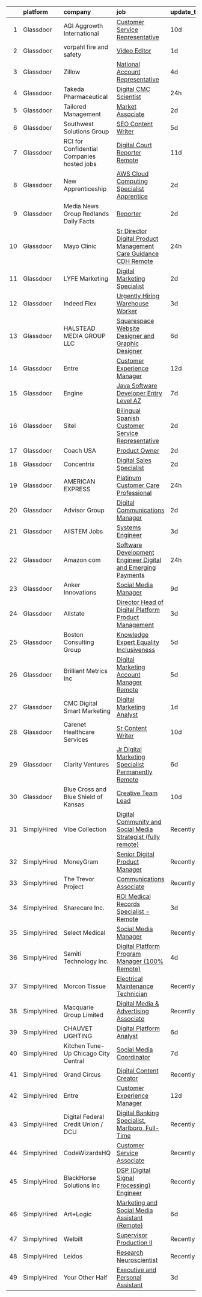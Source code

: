 

|    | platform    | company                                     | job                                                                                                                                                                                                                                                                                                                                                                                                                                                                                                                                                                                                                                                                                                                                                                                                                                                                                                                                                                                                                                                                                                                                                                                                                                                                                                                                                                                                                                                                                                                                                                                                                                         | update_time   | location                    |
|---:|:------------|:--------------------------------------------|:--------------------------------------------------------------------------------------------------------------------------------------------------------------------------------------------------------------------------------------------------------------------------------------------------------------------------------------------------------------------------------------------------------------------------------------------------------------------------------------------------------------------------------------------------------------------------------------------------------------------------------------------------------------------------------------------------------------------------------------------------------------------------------------------------------------------------------------------------------------------------------------------------------------------------------------------------------------------------------------------------------------------------------------------------------------------------------------------------------------------------------------------------------------------------------------------------------------------------------------------------------------------------------------------------------------------------------------------------------------------------------------------------------------------------------------------------------------------------------------------------------------------------------------------------------------------------------------------------------------------------------------------|:--------------|:----------------------------|
|  1 | Glassdoor   | AGI   Aggrowth International                | [Customer Service Representative](https://www.glassdoor.com/partner/jobListing.htm?pos=119&ao=1110586&s=58&guid=00000181c8011c848c701164330d3443&src=GD_JOB_AD&t=SR&vt=w&cs=1_362c09e9&cb=1656917925649&jobListingId=1007959098827&cpc=45DC3EB807283E85&jrtk=3-0-1g740277fjfm1801-1g740277ria1o800-efb9c4f2914d0daf--6NYlbfkN0Djn2IX06ySSIMu1gfEBEDPYQmbvGwUh4vHPX3-iaCFfQnsfj8FxF0YxhOo-2lW_WpwFCf_rpYGO4ZFR60WadHx6pfS2mLeB6PdUWvUk08HzeaHA0dkqqoJrT2HYnWiWcoxEiTHuus1T2HH6r0lyiFtvHIjGujceQ7IoIG3LbEwRWSM3BKv9YrmskW2pt-n3i-rRUHCVNV0jpH-jDP-FgBpsegmGyZFUhAUThO1Kh9nu5c8PRcYxKOMSPhSOLU47g3eNB4zPUXGsVUUX2wxqJoSUVyqU3O2GCMs0dL7WSEgspNk9adkHB6pT_cYqnlD23v80iATfDokCxypl54gj3NLPmzyPHw2vRXf4lfvn4sExolWt8RqkLB8zJcEpNZZqrxMPLLOaJqtfxlsGh3UdbsdNovERukJZVFt-D6JAGr5cdjvTHccp_Z3ZkF_5sluPfasRK24QiruUCBxIIWoNCOymgiqFklnyog3Uo0-h4QkUxrTVmgYkWkxIi9bpeZT_6DNE_CCwhoFXjDNM1g4K1Ho5RfvlGTSZdv1_gEd6YUba8tgsrgeMPWjlMbxjiXN5CWzO8eUq4CDaTItHQH4tuS8)                                                                                                                                                                                                                                                                                                                                                                                                                                                                                                                                                                                                                                                                                       | 10d           | Leawood, KS                 |
|  2 | Glassdoor   | vorpahl fire and safety                     | [Video Editor](https://www.glassdoor.com/partner/jobListing.htm?pos=116&ao=1110586&s=58&guid=00000181c8011c848c701164330d3443&src=GD_JOB_AD&t=SR&vt=w&ea=1&cs=1_98a11cbb&cb=1656917925649&jobListingId=1007979048734&cpc=26740BCDE5E48596&jrtk=3-0-1g740277fjfm1801-1g740277ria1o800-3e4898d827556b1f--6NYlbfkN0D4nuovUOU2dPryPr7-xanE7ZFWASvaSyNm3BqXIbrO0qkmT-zCxvI2C2ugo7yCEShKPJrS2vRya8ksvBt0NAz4TZZeA4kWd_AkIsEQ8WIJGiAG4WQlOd2HH3hDeejaZqFlfQ9hJCtxHa9jL7iUUrNP-MuRHVR3oUbTmBwGqZr8LThto0pg5CH684ML43fkJFOZkMy6cs0Fe4LXOEUxrMGQAkhuFASx9_FJ8d_IA7SzsrsnPFcUncKP8syvdnv7zXcnTZxOATcevbAgK37iztg3rsqTwPWXS-e7JJJ4-f8MafwP0jKSvVK2BCGvwbVm3LuPqvPyJo0KR92mSK3UTWfPoHxXNPTng0I6YBQ1F8zZJ2kXp5r_eG_fbnlslDamHivTaxFy6EsVmuD66KzJRY8T7JlW-qUG-S85L0p4td7_I5jVBxwuJwr5kpraCD7DgZAp6Rvtp4Mn4g9AfHW-i0gQ9kYzwjPNiqGGV7hX7oKCRL-_J8u1p5HO)                                                                                                                                                                                                                                                                                                                                                                                                                                                                                                                                                                                                                                                                                                                                                                                                     | 1d            | Remote                      |
|  3 | Glassdoor   | Zillow                                      | [National Account Representative](https://www.glassdoor.com/partner/jobListing.htm?pos=128&ao=1110586&s=58&guid=00000181c8011c848c701164330d3443&src=GD_JOB_AD&t=SR&vt=w&cs=1_341df156&cb=1656917925650&jobListingId=1007971625271&cpc=8795CF9063CD573D&jrtk=3-0-1g740277fjfm1801-1g740277ria1o800-c42f5ad78ea5fae3--6NYlbfkN0ANMurRYyPEXg08u6OamUd1Mvhk-zhFSGYIZgoJR86UvYL2v6MoUqae-sD5DnU21vpbsdu4LZzmiRny1sLKQ2PxbdexjALRzIgYT8sfNLt4pJNxNilygBl6iAzUuML4JyZvoTF2CtD2jTB9jMnBN2ohC5N9nHMxgGhvWaIF77Ir6iooyQqf-6K_1UFbowE693tmCnNG0elIsdbowskCQTzsyPXsCO6BN7epxFLmoVld7l7K67fLL9SPsrKR3SD2SimPx1U8YznSkC7GgxyrCk9ov4PjGW50Q5mooPKe2ooRtHvpdNGkdpYhM_qJbgNQFrBIhuNVlNKGlPuk-n3FVXcob2dMkPL-b-APm-Vvmq5gl8Pt8taiKsK9zOAqix_mn7wSFCcg2vKmxD_a_Xw6gAgFJKPHDHdRY5F9j4C8f6sx8d1-FClOrT28GbdA7ohDYBWiojDE-222buF7_s5t4kRvesFDpE8Hx-fjKKvmXO3GCAUj57SWv5sVyQ3AYutKkqfVc5Y-Jf3rj8O8dBo8uGMnsaIr9L-GsyW9YjYGxz6wsBs9zkXUBMA5Y9U7D_2X8JzHT4EklVS74EcTv8yTbEZ-YFsB6a7CIZGPupe1ywDEagE_igbJd51h5mDx_aCDmgZuJEGxPeGJGoI2qqQyGRGmqplCy5jF_nWylkPwsW3LQjEJU14362jKTEHnY-_OYfPOuH1UYasjiV9rLjnU8CzIub8jomRUdFJPtlxAViSHmlqRdm4oyrLieQnV1lRGiqaAcOX6tHzmLLYVd-OhMOUDmARwKp81spObNASWRkK3UXW_9BKH12VeCzEyQ5YgXFbx52JddoqIqvgSKkZy8FbCzV2NR9D0ucayYfAZotsHrKRPIKm6SRIwo0q3_XvpJrQ%3D)                                                                                                                                                                                                                                                                                                                                                                         | 4d            | Remote                      |
|  4 | Glassdoor   | Takeda Pharmaceutical                       | [Digital CMC Scientist](https://www.glassdoor.com/partner/jobListing.htm?pos=129&ao=1110586&s=58&guid=00000181c8011c848c701164330d3443&src=GD_JOB_AD&t=SR&vt=w&cs=1_52e02b44&cb=1656917925650&jobListingId=1007980820353&cpc=56C4EA4A1A191A49&jrtk=3-0-1g740277fjfm1801-1g740277ria1o800-1d433cdddf642440--6NYlbfkN0Dpk2nRRB2qCzcWtelMs6RnOpE2QQykp_Gr47Tac0r5hCH0J3UzLxpgpuhWWRPjzv-ciZP7dCfEcmrUynolWNW3W0exOI8VnKQlnPz89gtTcYKyzdD0X7-XBsY09Ot-28miECFt6WcL6sSbuka4iqRGj0N_1KzBZGwqZYg4ftgtyl1kkcVYhgTPFQJraXL8Mh_RygefQKEkvJsBXrPOtOXuLBcEJiiaMADGgD138yHeL9sVvWWoGjy8XAs2XEknZjEEsc_bQ3zIc6PFPt_9SILzH4JARX2lkEYzxd3QgYNuY3UlrtJbBaA5GsnTz0W96o7zulR8IXxtYcxymv8sv57_IW_lMu27b1nUB6czeZYzkmLh82rbZlTdI6ZW4agFVGQL3PLDxPFOw_LQGW4Z5DejWgCMFXBzWoMeo9UsyQtGcCRhYqsQgST3)                                                                                                                                                                                                                                                                                                                                                                                                                                                                                                                                                                                                                                                                                                                                                                                                                                                                 | 24h           | New York, NY                |
|  5 | Glassdoor   | Tailored Management                         | [Market Associate](https://www.glassdoor.com/partner/jobListing.htm?pos=105&ao=1110586&s=58&guid=00000181c8011c848c701164330d3443&src=GD_JOB_AD&t=SR&vt=w&ea=1&cs=1_0ecbde05&cb=1656917925647&jobListingId=1007977629646&cpc=B6E9EE473EF69035&jrtk=3-0-1g740277fjfm1801-1g740277ria1o800-384bc496ee0c5ee0--6NYlbfkN0DI_pqscLjs9LkB0jlO39g2s8RE9SCHTdataN4HV1TulOhZ0z329_ogG-6clXQP_C3I9F4nfsA9s9oUYmiI0V_HKibuSGbC5npkWpHYh_NyrYZ0KGXECXmEml2ERDbxVdT5I0A-Lnwnl81G4g2KJpcmkgUg76rHrO-01TBZVUtmoU-xW0CeULRFx_eAJKRFdZbHObXRoxNg3OwxbNAcT6fl3bjH8IXVryMVOCu3I_JrPSANIbxp9jk4F4OmQ8W6HQxi41Gv1vwZznHkRkIvls1vzb39ZUJx-n2kZBVyAlGVmp3VoslxX--oIiFQfuLFIRGyzemFMVkTRdp-i5WO_croRX-q_fa9BCCsKQnbnB9pAHMR4YJnsfa2aIYkcZTvF1CdIcEiY1B9mehN4zoTcDrIBoCE_o7oSb3PzzHwumoSYvR30--pX9EZ9z47AjgFgylfFKg1XEmDWfbi2E9VezKP0Q7wIn88hJf3xKoJqnZxgQcavDay5Sh9ZLHlMJ3oGPqcBzFTEuNDy1aOcUUj9Cq5x4w8sugmA6gpDd1pvNrXpQ%3D%3D)                                                                                                                                                                                                                                                                                                                                                                                                                                                                                                                                                                                                                                                                                                                                     | 2d            | Bridgewater, NJ             |
|  6 | Glassdoor   | Southwest Solutions Group                   | [SEO Content Writer](https://www.glassdoor.com/partner/jobListing.htm?pos=101&ao=1110586&s=58&guid=00000181c8011c848c701164330d3443&src=GD_JOB_AD&t=SR&vt=w&ea=1&cs=1_a064f563&cb=1656917925647&jobListingId=1007969156453&cpc=3E251C7E648E8D76&jrtk=3-0-1g740277fjfm1801-1g740277ria1o800-8400bb2bcdeb264b--6NYlbfkN0CCBFluiA83yDzh06mJc-GyDogxpmXPGUBD0X3xZg25RLhXVBisUNdFsdU-brfuKB5ZN-PXb4sI060bE9c61GZ6FJyUa53kyTX0uoK0qXxxTmwgUONrj1ke7OHmWz_9lRS_rjeQmzyOstd2v7s5CXN-1oP5FL3yUNkINXC80FminJ24IQjqxHD_SnK2Nz-1NyBRD1iVVWebVIbjCGfPf_rQo-P6_iFeJY1W9dwxcmtzYeCtkta6U0INykgf70e9RR4ZaO-PATaug7o3BlzHuyJWoC-_unSZLr3jYaMZph-NLRjikfk2Zi24f_QeXGPGFki5EagrCkjK2jxWg0QouHi-6RH9xflD5c6D5xUCVeJDTorn5tIuxtVdCS7fGJyUEG7oFNpabcudlsPfPsb1QerQ8BTBvljB0X_W76czLpwM1j8gbS6DR7kR-6AqqskjfVtuKVNHwNIk8UIIZ77jYUBq1OQexCP0mouwAww_H4Ki95eNuCpsTZE6U8pqUC22MogtJQ1243dgwQ%3D%3D)                                                                                                                                                                                                                                                                                                                                                                                                                                                                                                                                                                                                                                                                                                                                                                   | 5d            | Lewisville, TX              |
|  7 | Glassdoor   | RCI for Confidential Companies  hosted jobs | [Digital Court Reporter   Remote](https://www.glassdoor.com/partner/jobListing.htm?pos=108&ao=1110586&s=58&guid=00000181c8011c848c701164330d3443&src=GD_JOB_AD&t=SR&vt=w&ea=1&cs=1_c4055968&cb=1656917925648&jobListingId=1007956965034&cpc=AC285F3A3ECA6BB0&jrtk=3-0-1g740277fjfm1801-1g740277ria1o800-0ed6a29c5b1d5ac9--6NYlbfkN0DyLD__ZQpJZwLO2s49LS2dcS2T4cy1KEhKtYr6CiU9rLbCVIdvfBL5NE9XT8QHDHLkJXrNhViiRl3U8XAiWjM6lHlByvXuYVl-t7z3RXf_BacW70T1fo4NLpRm9cuZWy1l1EtcyFMekHfd9gh6MCOa8GiDTmhkwzM2iHDGzWqWITZ7qYg3wTAqQfJKZ1Q5KEuk_WVOTZpJkkzLGbCK_YB1-zVVN9CjY0bzjrLaZ4FYblDkQUZXFkSpt8QOFcgij-I49xsAVLVs9Q_RCWbyAU5Z3dED35LlNkWa6Ueq73Y8ccFbHajJIPzejzG8tNzH0GQsOLeXe8L0d5g0mVT5cjGhPt_oVE8DcwjVbSrgqe1V-VGW2MXktoRaRsfnvtIPhg6ISARsJ_CxIresi_Jd6vp88icU2rXsMLIl-ThB8Srol-_jMH0vEXlbZ0_oWBTZV8JSkgCy-PNbM-LEbGqDAn1Z-iyI5Fs3u-DWmiFDS-XmsO5L5tdfINz82oG5NWvL8eCLTsuOXNLsbIbhDvvQgWs5DJ1Xyc8i4Vw%3D)                                                                                                                                                                                                                                                                                                                                                                                                                                                                                                                                                                                                                                                                                                                                    | 11d           | Cincinnati, OH              |
|  8 | Glassdoor   | New Apprenticeship                          | [AWS Cloud Computing Specialist    Apprentice](https://www.glassdoor.com/partner/jobListing.htm?pos=122&ao=1110586&s=58&guid=00000181c8011c848c701164330d3443&src=GD_JOB_AD&t=SR&vt=w&cs=1_39767319&cb=1656917925649&jobListingId=1007977151530&cpc=E773D000C9BC26FA&jrtk=3-0-1g740277fjfm1801-1g740277ria1o800-8a392310389d66d4--6NYlbfkN0DTBj4QuFnqhUtF9Z2VxXbtwG9o9MshGMGKhqGuRanbG9u2EE5FHjgppfroTQtCJh1w3TnjD01f2NzLsT1cpyjoNdxoU0j2H9FE13lyyP18e3pIQ7R3XHh1N-J2OGKGfrDyijuMGfau11Chao4MYi3maYHlX7ENrpioAHNZgJi-i0HyGy7k58B47_TBC2RR8Ukagia8-P8Pv7k3bTxgG22vlBqjINdOv27oE4to7jdmq0bB1ftGnexVqL87IP_qU00HVZTQS9qWNQm-XOr80SgVGboUCaA8HgXnGDpSC74ctBPpORmHyk3UqiV5CZhSe64N7l6vnYUYu-yR0_1wiP6DYLOumkYnPZ2fcMurjKQo7LhgMaVX2qYsYZ7wW2RafYlDnxPdpe6YVowsRqT0t16XyV0N-pZ234GSWrJi7nhwHyU4Qb5px0M6zPBVSIX5VFrvi6EWUgGlNHPbESBdGlfwUjil75bBCqc%3D)                                                                                                                                                                                                                                                                                                                                                                                                                                                                                                                                                                                                                                                                                                                                                                                            | 2d            | Richardson, TX              |
|  9 | Glassdoor   | Media News Group   Redlands Daily Facts     | [Reporter](https://www.glassdoor.com/partner/jobListing.htm?pos=110&ao=1110586&s=58&guid=00000181c8011c848c701164330d3443&src=GD_JOB_AD&t=SR&vt=w&ea=1&cs=1_5de914f4&cb=1656917925648&jobListingId=1007977639872&cpc=C3517E2410EFB392&jrtk=3-0-1g740277fjfm1801-1g740277ria1o800-c77b5235b98cef46--6NYlbfkN0AJuQGTv8CTaj4fYsw3wWsgKqKONRlw8R5hOwrc362uRXnhAd359G2PRLEkQ5NNwmVP7TbPla9qLZ3D7UyIeu7vSkV-IQ5lCJhRm1Q_h-PG5WMwJxaBaDrfEnsNr9dUlbh_VJSleLX-f1gaHDcLurv-MnR8BQ3Nw88pNJBTGEiN2hP6E5YdN9CIL9wQ5ql6cCuiQY0ez2-Yg5Jwi2YQD7id7vIwfHKyYyRMEaZgugsc1yyW5bJyPCZiPW0IahxLKXw_t21f6qMtfJtIL4qkVm6_a6UIWbtI23l3PoK759iP5f6Ucr0D1qz0RDMMT6bmoYT_DLxISPGVMQRVRU0NbBit2fUvcX2IZjaCe53omLg-tzeC_SAmOpsO0I0Awg7QRehWHylDLQen8PY2wJKftA_TZ6-aCPtQCQTLmIY-pYmMXKzl00sy1nnp5Z0r-TAA1vHx0dyCh8v4yhQImfQlyJAUblZVyZkaq40nhYcAqmI76EVgpp2aAgENbo_37zNCy-F5Csb8IioSsw%3D%3D)                                                                                                                                                                                                                                                                                                                                                                                                                                                                                                                                                                                                                                                                                                                                                                             | 2d            | Remote                      |
| 10 | Glassdoor   | Mayo Clinic                                 | [Sr  Director   Digital Product Management   Care Guidance  CDH  Remote](https://www.glassdoor.com/partner/jobListing.htm?pos=113&ao=1110586&s=58&guid=00000181c8011c848c701164330d3443&src=GD_JOB_AD&t=SR&vt=w&cs=1_a89b6c6d&cb=1656917925648&jobListingId=1007980665893&cpc=D69957E0862862E0&jrtk=3-0-1g740277fjfm1801-1g740277ria1o800-4391e32d1a32f65e--6NYlbfkN0DAEceP-M7Shj5_gfKRzkCBllP1lnjH5WM5gyIsLK1tG5I7LeeaiVBc2NmkugE2pFAlHZu2246lKErKHIGn0wur-W6lPZEpdNP34cjXyLf_NYzbqBZLMne27BZpcqmv23ouY4_2FqStOLA6t07-3woUBUx3lVcdY7vPuXyt6p6zCKbIYif3JfyZcefbT10vr5e6GJl72jw5kj1aa4SSQWfGpywXW3YIOX4cPWmRSmdpm51cKbSgdYvXLIM1Te9ouFLy58QW7fysQZXdN_qBxj8LGZD52EBKfkzw7cp5Ufr0byE2YPndw4SGhPjphx5BFCpEAf3L9Mer_eK_7FfZFd5A3uz9_0HGA6qiioZujBb9fgTh0826nE4JW1IxhLAZL3AQU1r9y2rB54HHu_lVIs5jvKKIeiLpLPWO0XcMnmdLSbv6H-hmzlPb)                                                                                                                                                                                                                                                                                                                                                                                                                                                                                                                                                                                                                                                                                                                                                                                                                | 24h           | Rochester, MN               |
| 11 | Glassdoor   | LYFE Marketing                              | [Digital Marketing Specialist](https://www.glassdoor.com/partner/jobListing.htm?pos=114&ao=1110586&s=58&guid=00000181c8011c848c701164330d3443&src=GD_JOB_AD&t=SR&vt=w&cs=1_ddf67647&cb=1656917925648&jobListingId=1007976851607&cpc=451933188B21919D&jrtk=3-0-1g740277fjfm1801-1g740277ria1o800-98cbbdf8a8ab705b--6NYlbfkN0Bn_QP1mB-qITnm4Vz5PyfqYTbW9sbsjBCIFcmJsZI4dbTlgihtUYmEQYVCVgtJhTbm5CqPMGTaNEqzAzzEAl7lcs5Z3iQcANYZupj8XkkaShpjLUlKTUiPuAvDjJDyzz90GSg2pbJ_akwjknHwDYvsnCCABu-Rc3-oEG70eKnWV0Phz5ZI_ctxVRGN0PaLoFHfiVGbFMT3aB2ofvuF3lKyFCOLq0mMxBK1IKdCC-JPGS6z5PpzKsC7XU8z6PeYE4vogMZKQkfMK84LKJw8iKWfG_23V0dS-6diTynRaFLcGn4t8Kk6rLDSXqwG_Y80iHwkgkZ6DOJQ7zTm5IBLVoZ9XHPukk9cEz0JRNwCjtxRNwLeWMW25_pRw2gd_sR5Iw73Ifm-xNf_XrcKfmy_E4R95d_Kfx38-XHCrTqfamxBtVxZ2-orubSH-dwhERy3YsuG-23jS_w6AEasIO1eMR3O1d58br8sgZisOL4V7LIf5TaMTc61mkZozwMK8h-dO5xqQMV2WEoF8Q%3D%3D)                                                                                                                                                                                                                                                                                                                                                                                                                                                                                                                                                                                                                                                                                                                                                              | 2d            | Remote                      |
| 12 | Glassdoor   | Indeed Flex                                 | [Urgently Hiring  Warehouse Worker](https://www.glassdoor.com/partner/jobListing.htm?pos=120&ao=1110586&s=58&guid=00000181c8011c848c701164330d3443&src=GD_JOB_AD&t=SR&vt=w&cs=1_f29ef772&cb=1656917925649&jobListingId=1007974189272&cpc=1FDE87803EF93CD3&jrtk=3-0-1g740277fjfm1801-1g740277ria1o800-9e2e6faad50a813b--6NYlbfkN0AVTMdwzNofiSdNNiUQE6qdFc71LVBFT7n-rCukDorc5wKwsg2V6eZUU2gMb78HWszzmX2IqoAQXa4k0tombI6ZNyqHYYHOjMdxv0tNxAdwsaZwJp5c8jeicfEBYV8vVBFZOk0Xekv5YHLoda7f6yN4iA90c8qNiGXP3lIUgJT9SYYof59kjS-qCBs7LcYxu3PJqPranV4Z4T2MwGBf-KT-5v4G7vIR6txaujHJptFRvmBC4VtVbGLkiPe5bMql9FcSrvYQj8OHpe6hgnxxN1wQ73FrddSHZpG8_3As8XJcWtDBibaHZW8vkmgSPJPHwKjgtbPotlYAcpmyfn3wh2LAznJcNE4bjN5DQpilY1-h7l0RjXWPtpwWEQ-AsSZS--JOsk08iL-ioSocqSWHosdzRW-GeeMzsK9TfZCDY8gCtRmVySxCCfMw3My3n37lD2UaLZUTqZZdsjV3LJdSElhk2R4oYIpOv_FiXnbRjw_RwgMzTk0uDmFa_CQ6bSMGty_EKIHWc8tybG0zkCICxIo-vFMgyV_OlYebQ4JBp_gVANkW88116AZaIEj5MICR0U7gJv6d08KVxFM2T0qw78lwQGRqtkbtV3XjMBRvGX81LqVZx2riuSQnCAttMCE1KDplrDyp3JXmgiUZwtVyzEKEBiKbNXbUx7WmKnefgNv57VtwtfSOxqa0u_4DqcXdlsAb0BaGPowrRZxjZDFNskC4)                                                                                                                                                                                                                                                                                                                                                                                                                                                                                                                                                     | 3d            | Plano, TX                   |
| 13 | Glassdoor   | HALSTEAD MEDIA GROUP LLC                    | [Squarespace Website Designer and Graphic Designer](https://www.glassdoor.com/partner/jobListing.htm?pos=102&ao=1110586&s=58&guid=00000181c8011c848c701164330d3443&src=GD_JOB_AD&t=SR&vt=w&cs=1_c1730764&cb=1656917925646&jobListingId=1007966307048&cpc=F44B5BD681589083&jrtk=3-0-1g740277fjfm1801-1g740277ria1o800-ca30fc5e0ab28376--6NYlbfkN0CKpraHHsEcuvJldHh9lYb6MSUQnY31yEhbu34n0Z8zJ5ccbyph3mYao0STJOOR_MMxzYe0fgNlfaElvCklelgZdB5gwIpvaLY1Qi4T8uf6CvazABm_cKHpy9DL9P2sP5u3ezNV6WLHfSIpuQOPRyPAeqVrBsAr8FxE2qp-UvNQ_HOtyXJ3AnjrtRf3uHV0rx35JFCxh9dagWVZOwX4zFTQUP-zHQQryC4HjiCN6WFXNKqccOT0g5VuMT-Hp0PFUdZiZH5mlRpJoBwxIsRP7cgXiEiO5iI_HFL3e0kQB3y081-qwVXSV6y98IjKRba-Kc6e9diG1ZHWXqWkUJLKJ4m1woLPlKO51bZHGRmAgJ4Zyglzc4ybFVCIU21BzOOn-2tVnvl1c_v9RoXnlV3PByxGwFIurL-Glr5ZhOi3Y85yl8R0VIlJRy0XV0isV04UVcEoej2s3GYdTHHm1pT94vGr)                                                                                                                                                                                                                                                                                                                                                                                                                                                                                                                                                                                                                                                                                                                                                                                                     | 6d            | Remote                      |
| 14 | Glassdoor   | Entre                                       | [Customer Experience Manager](https://www.glassdoor.com/partner/jobListing.htm?pos=111&ao=1110586&s=58&guid=00000181c8011c848c701164330d3443&src=GD_JOB_AD&t=SR&vt=w&ea=1&cs=1_9beb0a24&cb=1656917925648&jobListingId=1007955726859&cpc=AC285F3A3ECA6BB0&jrtk=3-0-1g740277fjfm1801-1g740277ria1o800-89a15d28f69ab6e0--6NYlbfkN0Cz9VfDZNQMkei2uTw1tPY6145HE8KMIJlfWiNgGiA9ilRzE880TKBnfovr80-n-nDzF8vxpUZm1DkYZ_As0QscOsdtC9H0BZvuX0faW8LX4-boC6mf7E1VhRpTWZP7_zn2gHTQAdUPD7aRP1mZUoZpUyc3DF6OrA36CXvZVkQLyoykMtc_XBgB901lebEnnKEMYaTmC8ioJqL2dlaRrcFzBDmVn8COzp4zzH_7R_1KtfWo7l2d9HYRzXl2SywFOC6DVjreNB5T2qd2k3CFDjcr6t_gJ4XxcU3UAueGYnH-S3ruLUS0Ts_phpwdCWy-MgNRBzfcEiPWgUR5v2MVP_Dw8MGjLZzGOIVJYC2HebSx9uB9rsRDMIaj_aWQbVYgu_AI7tMzXpTrfCJwRpnob0y5-WfQyp-U64tWFELHJ-Ai1aXm22n5rcuorC5XB2x3JqICfTUCKzwTFqz1qCzOEgUaQJV-usL7e3p81oXdkXSN7QRfxOMVJ_8yVvPDSk_xMHoYa669q4FoLxFEmfDIVHeK)                                                                                                                                                                                                                                                                                                                                                                                                                                                                                                                                                                                                                                                                                                                                                      | 12d           | Remote                      |
| 15 | Glassdoor   | Engine                                      | [Java Software Developer   Entry Level  AZ ](https://www.glassdoor.com/partner/jobListing.htm?pos=126&ao=1110586&s=58&guid=00000181c8011c848c701164330d3443&src=GD_JOB_AD&t=SR&vt=w&ea=1&cs=1_0ff6c531&cb=1656917925650&jobListingId=1007964568702&cpc=84DBBAA61F05C438&jrtk=3-0-1g740277fjfm1801-1g740277ria1o800-1f096776b251c92c--6NYlbfkN0CH5AJMdvbiN5L6wwf7Mk0JDFOhQdr64-lEFMiXO7Tow5-lIThj1m4S-iUdx0XTEvUzXo4UKLpPi3naYp_Kvc0FYwj8BxJrSdLNjI7qSl_WGyxtumXGPeMdpfohdhjaZhWhD_rsMhKpfJsg0IclQqK_1tVw8n-L1-kVm3dfTvYioMAk5BdeUC2lAn5FyGT95ru9Z0yW3Yc0YH_uPgK1nHjpwXHjj2_m64F9pd3Gv-5xNf_9M8cj_aa8rtycfS7qEqCHRfxmFe957sTJQQPm37L65Ud8_v3pEtTFhrS9GCKnWNmQ0TPy-016QSECXnANDIMncKWF-zyTfIdFzA8A4iITAWYDfT1VI7dwq3_0N2pqAdGZKsNqoMGVNJ9O7U67ct2r6vBMqvY_-G0rRcEAvJ777LptTh34STWlbIpOHglgeE36GMv4w4iNPTjZaikqgfLFOQBtZO-84nFivmfR_ysnsVaPnV-bZc2rrFKnzjOIUoWku6TBDj-QmTWuIEuhBKrexYdHDt3WbQ63bSc_a8PERqAjpmPR9lYyXGmOt7jP9g%3D%3D)                                                                                                                                                                                                                                                                                                                                                                                                                                                                                                                                                                                                                                                                                                           | 7d            | Tempe, AZ                   |
| 16 | Glassdoor   | Sitel                                       | [Bilingual Spanish Customer Service Representative](https://www.glassdoor.com/partner/jobListing.htm?pos=107&ao=1110586&s=58&guid=00000181c8011c848c701164330d3443&src=GD_JOB_AD&t=SR&vt=w&cs=1_b72b29f8&cb=1656917925647&jobListingId=1007977635636&cpc=009A9C8147DF705D&jrtk=3-0-1g740277fjfm1801-1g740277ria1o800-375a68205b82c274--6NYlbfkN0CBtZxUpP1QTOYFeIJnsNrvL2IvFQoGtsAuEWSa46ujWXKbefWReLpLebr1FCD3xm_ym5TregFIWBlKuwX2NOi93Sd3xqrk58Mx6pNodAANkv4dL-xBzAg9dSuIFxPegBhArdoNfgt-_2Vz5H68G3V_EZjwiK4cVXE7A16drYsAH0I6L0mi0GSuq-8dTkACr9DDiwpCi6xYZHB0-z0rBg5Xu4sQAMySXVh20JQv6N43VbrawRvrHplrxnR42ndR011WQwlqwysk9-rf3w3eIkEZlujP_fR3B0nkvdPxs7NIpACdBNxMbqIRQU5h1wiEhGfPKBnnqgxqWSfS-OquYM0DX0w-T2GnbVQX2Kh9dhLBfkwIDrcVnXp_plc5gZmOFSK1zuOQueH8Dmop29DmnrDg7Mu-47pZqnIWhLlWAONtYYEspS6dgg-QFZvkpQ0EhPFimhrIrS2OeV7d1cvH4n6gZeroeGBGEVB6m0yb_CdDtz5fkCid32gJJxPJFNeFWDMNhovnTk2EmjPpiyTZrnN-ZXrrdW7rS1w%3D)                                                                                                                                                                                                                                                                                                                                                                                                                                                                                                                                                                                                                                                                                                                       | 2d            | Corpus Christi, TX          |
| 17 | Glassdoor   | Coach USA                                   | [Product Owner](https://www.glassdoor.com/partner/jobListing.htm?pos=124&ao=1110586&s=58&guid=00000181c8011c848c701164330d3443&src=GD_JOB_AD&t=SR&vt=w&ea=1&cs=1_c3eb09cc&cb=1656917925650&jobListingId=1007976983055&cpc=32EE424DE2B657EB&jrtk=3-0-1g740277fjfm1801-1g740277ria1o800-6a3d33a7a588f2ac--6NYlbfkN0BJAvSC20ZFamKiC-zYjn30P4kz5KG9XtOzNMkK-dy-zXvImphchvmJQUuxMrB_tK5IK-6IfIN77vMiqeHA5lVZz1gQWLoul0lUjdX2_BNKxs8CRXHepR_gRsWkKJ0JkqaH0WJloLCPporkwuL9AEZxiO5D0K7StKMTwVPE1moaNGNwc81SiJDpdjJQ36dYas2Gcd5FaTH3kwz68Z117HO4EqZ-4xz7EKpjF-sn1hknaT1zjFC67M30fvvQsvxTgsabg335Wp2Qkg064byml7tH829Qu3duCBgH6eFDCEpie1gSyue-xGL49u1HTFrZ_JrY2Sry9OPtnHbmXyfSpAuktq-QuObDtzYzUA3cBXDd_OL--iY-U02T6p5EgcASGNYWXsIfFKUEeR-rbkrXGXOEd2hahYb8C_tYuFJG4J2J2YzcQWFNF_4tXpnN4pyY_I_skJv-Lq4hndYpiJ3Qtz1C8lPLsegg_ab6hf3Rjly8BWNXU5NMmeTsJXn7BdsVIpw%3D)                                                                                                                                                                                                                                                                                                                                                                                                                                                                                                                                                                                                                                                                                                                                                                                      | 2d            | Remote                      |
| 18 | Glassdoor   | Concentrix                                  | [Digital Sales Specialist](https://www.glassdoor.com/partner/jobListing.htm?pos=103&ao=1110586&s=58&guid=00000181c8011c848c701164330d3443&src=GD_JOB_AD&t=SR&vt=w&ea=1&cs=1_a6521c0c&cb=1656917925647&jobListingId=1007976944486&cpc=76BDADE3D6D9A820&jrtk=3-0-1g740277fjfm1801-1g740277ria1o800-f523d819365692ed--6NYlbfkN0AfEUPYXw0LdueN7IxfiXmKnG2eWUG6Mty7tb9vZwqJ38y1GWpTREtymv0VjWc0e3zclrM6U6oGs3gvypNRo7vI13L8oTxo8LbNWaiYJzU_xk5-zzm2D0PwOiHvTaMH7xQjrOC_54YybQd5-ARtB-tfbGrPEKRaVPvg4QqhLqYB6PqSkqvpnhZCDM1kS_X0hewYOfBTcY1A6gN9j8sNQjSbWttBpFDN9UtKGfQ9kFRs41QgTY8jckMJdfy5yLgGQNNzmZs_TLo6paaw95qMQwZbt-3E4OIAvlkGq6ZubRYPZY1J60UhbvbTjqQc3LySr2Vel3aOe-X1PXQ1iXrO8cDK0ie3uO6x6ka2O-mSYzZQaee76zbMNRF9ZdODHE4371phNOE7rNFzPiV3ksGXA0vO_HD1mkXKpXJ1-7NMSTXsaEPUfG01HX7Z_B5z0XxeNXmmD1Fk4DwoZZoBR9Iy915uwjLtsGFxomJeNxP-AR85CVAbzMxYxJ3fpl9_pfGPJ_2_EjEiO8jBbDtXxYmBd-mc75vymxODAUc%3D)                                                                                                                                                                                                                                                                                                                                                                                                                                                                                                                                                                                                                                                                                                                                           | 2d            | Remote                      |
| 19 | Glassdoor   | AMERICAN EXPRESS                            | [Platinum Customer Care Professional](https://www.glassdoor.com/partner/jobListing.htm?pos=121&ao=1110586&s=58&guid=00000181c8011c848c701164330d3443&src=GD_JOB_AD&t=SR&vt=w&cs=1_55855734&cb=1656917925649&jobListingId=1007980561818&cpc=AF770993EC679D41&jrtk=3-0-1g740277fjfm1801-1g740277ria1o800-465a6a6aad58172f--6NYlbfkN0A5nblP0AAnhgopED8_ojjQZxlXcLntPBcvKwP4k1GUfLPORtmzN_ZAa2GorthJNwGUr70nOeqb2rBpTMof1B-DtfDgXpXCP9Cx8rhVe8ekq5OTScMyNd5CUrepNI0AkZYyVtpPGUOy68Qn1FnU3UmVgLMItStBptFs7Dmc6crGm6TRfxvtBFm62Jvypz0Yz2HgrtFzRT8xuCSlW10BZbq_O_U2nZ_PrfK7n0H9-GT5wCDOstJVhMXMOoMV_zZmS7GeHr_7WSqgHPrYq1YzqSzIQX7zMOokD1w9hIY9tMz1tsWGrNIjReBwo3jGtFW6pH-wXPjYan6mJltvtXCWxACsryUSKxjJHBzVrKAmcl-YYHRXQ5csq-Al-Gvd9XWJez8TV_Bag5eKwxa6HffFlOCuZV96wc7U4IwJVaIwld9gc2Izr58IlgLRMRePFt3schk%3D)                                                                                                                                                                                                                                                                                                                                                                                                                                                                                                                                                                                                                                                                                                                                                                                                                                     | 24h           | Sunrise, FL                 |
| 20 | Glassdoor   | Advisor Group                               | [Digital Communications Manager](https://www.glassdoor.com/partner/jobListing.htm?pos=106&ao=1110586&s=58&guid=00000181c8011c848c701164330d3443&src=GD_JOB_AD&t=SR&vt=w&cs=1_f433d1bd&cb=1656917925647&jobListingId=1007976893655&cpc=03F67E1B243A1AE3&jrtk=3-0-1g740277fjfm1801-1g740277ria1o800-d481d47d84341f24--6NYlbfkN0C23IccdkJerhjDnM3_rBl7pAKQ3peQYjip9csZ8tgZYJYXnswRZv7KIUv8Zw1SnhLcClzaN9WpFQducQgQA1LMBsXmzfZuXqkOKoxCYx2510iK63wBhJfJTDZuC_4fSr2KTaynovqzpxlXuqQSjsAyB3MSZrBFcTQ0lLPLs-bihGsXz4Gz5BG-Am0hocZQdTm_pmHd3h9B14QIjU1AcJKGe0EKszf0f-UstDP2ik6w4SYN4CgHRWVQB9kw43dKOYvdxALehsTCFct79d2wKhngyJ-tzv_r-wrexVU8eFvkNoojcDoHB8t3Woutk7MofCZdzrx6bJ2jYKQbkvpkx-NOZSYvUYLZvmmlD96kTcd-dDz7vmNzhmEm4egjEg18C0g7POfxU_tMmJGKDn0fv_ntbMYQ8WQd0Ek4YL66aOtVHerSBJizOSneH9NdTUthbE7r6C8yHJH7rlKs7lac_4oO-9uBlJsBwbIzSLXgtv4M_R_Pn8UHM4QL7e6UWbZwrd8hzHwOtCvjK77hrAVvYM0LC5z8IcqlBF4LhyU5yMpKpO2gCe7Lwbsq)                                                                                                                                                                                                                                                                                                                                                                                                                                                                                                                                                                                                                                                                                                                        | 2d            | Phoenix, AZ                 |
| 21 | Glassdoor   | AllSTEM   Jobs                              | [Systems Engineer](https://www.glassdoor.com/partner/jobListing.htm?pos=104&ao=1110586&s=58&guid=00000181c8011c848c701164330d3443&src=GD_JOB_AD&t=SR&vt=w&ea=1&cs=1_68a264a3&cb=1656917925647&jobListingId=1007973190681&cpc=F929909D2225707A&jrtk=3-0-1g740277fjfm1801-1g740277ria1o800-17ef91f190eb31ea--6NYlbfkN0AiZrMnqxUjvkrH1BfCsd59OntStyTxBw0I9DVEtrwMUxQRwmXOFZQ8vjnWrxW8Dd2ygTucxMBU21rT9bx_TFkPlPNASqEQKsv4dsfy1D9jOG8OsUollerIp8JC7rhfsekV-nrlyEE7qYQfr-bU9IhHooBELIw1VlKm-sammdyC0A1GIpfqiKHI4o7_O7m-QdQITtjS2ghZ2CQEHBPoTPCY1WRhYsVuaxM6H5VnuzyCDLAkIkbH_Pwm7DHK7SnS94jNIA_WkLsBahtI8thpKbazJsa6qWwwziEd3QnA3KeLriIBvmCUA28buUUxzn_8O8v14dXMRVGaaATQvjgQA-IgIdVEvmvBfy5BdQwQoBCLhRa9CT5YV_k9js72MKjHzrVIC8Y1zklnShJ14vU7BJ4mbXmSY9RCYaoEqRfxo9FreCZDaBpo6N-O8oLiudiEsTD1iEP8lsaNPlzuGegHTAy1MTjwdc2qoGHseUWtBPSuCy7SxzRcoQVqTxqcuDKD4nnrj95_yxNv2w%3D%3D)                                                                                                                                                                                                                                                                                                                                                                                                                                                                                                                                                                                                                                                                                                                                                                     | 3d            | Remote                      |
| 22 | Glassdoor   | Amazon com                                  | [Software Development Engineer  Digital and Emerging Payments](https://www.glassdoor.com/partner/jobListing.htm?pos=127&ao=1110586&s=58&guid=00000181c8011c848c701164330d3443&src=GD_JOB_AD&t=SR&vt=w&cs=1_23b3d9e4&cb=1656917925649&jobListingId=1007980121000&cpc=7F6F94E2229B3AB5&jrtk=3-0-1g740277fjfm1801-1g740277ria1o800-70703ca7b645c189--6NYlbfkN0CKJOvZ2V5IrJ1cL6f27LnM8XR4tisTi-a8V3t-dR9dwsgFRvlGUQc2Ve2CGI8d6VNhUaC2hpVZ4BHjMWrwjSQjmE2ItVA3HR5ORLcEWdTyfdyZ4W-vy7rT7hgOJmgTGH1aKDiSgaBYSZvFZxovX0ji393y4uDKlVnRUO7lA_3qeqDiQ73SCrZp4-znKhbphfrqpbKHL5GlGONmeY5ajiyJYRAl2r9XDtrVZ3sBkR8V5M7QUeNPBzFe1VnmhJ7o9qjYpHeVHTEzlF5IhnDP5pv0N46sncFTebnQqHBlUO0Kg3m0Y_LBvUt8gAnW3pDQZmvjRbo2QKbx0cpVe9v3_6xa4zJGRaOqrl9mY1S8sKj4BeIny4RhMXlMOMOBxOswktR8I2kkWTNG5a5rQBaL3mbzUGeQQzaZoGGzwl0wGLBkGE873WSn_ehs)                                                                                                                                                                                                                                                                                                                                                                                                                                                                                                                                                                                                                                                                                                                                                                                                                          | 24h           | Seattle, WA                 |
| 23 | Glassdoor   | Anker Innovations                           | [Social Media Manager](https://www.glassdoor.com/partner/jobListing.htm?pos=117&ao=1110586&s=58&guid=00000181c8011c848c701164330d3443&src=GD_JOB_AD&t=SR&vt=w&ea=1&cs=1_29d00bbb&cb=1656917925649&jobListingId=1007962446791&cpc=451933188B21919D&jrtk=3-0-1g740277fjfm1801-1g740277ria1o800-105841c2b8995ee2--6NYlbfkN0Cq5Sa4tMHuKlF_sBhYZXNTwiar7s9d6OTlcDMVCG_LI1e_HYOaFe7G6xutZhd8cyRiv4p8mdIFCXw85ZA8TPlq7LQnI8JOavN0tJpN7nLvrmmSrnCPzLNz0_djPlhpb72sPxIrfFrfXIZm0OXG8iSyn2e7s6Vc3htWwjYdRi_GNBMb8GsaX4ucihTvWX2nHkJ8oqWudgMUyfstGWZQ_T7xCLikgi0tYcE7i0AXBAPvio9wX4Hf6alrLn6Xv8Q6AI5WaR1I2MAxwnLXY5PWh9V13HqfCr4uywjbG_R__T2S40_DSaY8mzeB7MZ69aaoQORbZYllfaVPkeCa1h3_kDczeHQdlXrrYn5vFJivgoZ3LKOoorCQyT3Dn5oiUYeNqRc3m9RmQ85P376RW01nWvYfxTWXFaPXt637RP0V1AaspV0Tlyebr0EyNY1lMJvSFka6GpaG8qLO_hCUEOyES8J_I8GkxjY0E9bb89m59yHFO00Etpo5oOaPLe2kduchySY%3D)                                                                                                                                                                                                                                                                                                                                                                                                                                                                                                                                                                                                                                                                                                                                                                               | 9d            | Remote                      |
| 24 | Glassdoor   | Allstate                                    | [Director  Head of Digital Platform Product Management](https://www.glassdoor.com/partner/jobListing.htm?pos=123&ao=1110586&s=58&guid=00000181c8011c848c701164330d3443&src=GD_JOB_AD&t=SR&vt=w&cs=1_adfb35ca&cb=1656917925649&jobListingId=1007973162381&cpc=39A4E8CE329AB187&jrtk=3-0-1g740277fjfm1801-1g740277ria1o800-a47a0846823b3493--6NYlbfkN0BLH0BMQoDn-yw6Urt952hBm1JLFZ7WpBxND2cMIOjOqdmupiC_ZwOjjg8HAFAuoZpZ3HK5HJDafAU40ep_HE7W_lptMlnUykQFkjwX4nyRJKbWuL_5WIA-V4hpC0YT3ikBCVGpv_PBlT7oE7kI3pzgW6KPmGW75oAOVIhzlJTlB8gUZNuMRuXyy2eaMu8jJSHtriI0hJsXkniQ2ob-xAx55kO_10hIOgLtewd4M823T2PxeCE6U0Wd4nwNDUhj4hL-7dhObMDLQLt6q14VuA1Irh1E_LX338bHS9-dyYCOQyW-R9EVVaF8gQCkA4WUb6hhLz4gfL-cDZO6LMRtNhXUWl9N8cQHq8zdq5EcDBZ54KeHgbIvThN3O4w8l_sK_fLWYONKxjSUgwc_u4l0xle0vV66cNn0z6DavqIvZIGQ2GhbTVKMM_20Fp55c4YWvC7Nf221YGFXtsi-ZJTNMDTVTAxSL9sdG7HvFyYEbAg0S-G8kHCs553IGF7Ch_dmg2ayaoRe8ChXOq2uocxadSBBLiHgDRx-j8dM43VPjfUPApBF4K9b1F1ESE98HkVu_AMqu53l_z2R6_f30XEgh5skCBI917M-wukp-NwD6a1sL8Jx92zefjjyts5jKVcmZ2fGUonRyJ8IwSu21wT-f5-v7QeYT7GCWbqRH03l_Yq_sc2dwzghKZvNqvvhKIGI_GCnI-jyv2Y3reTozpRf8eR5d9pNzpotoT13_Gk8kvCoK8LDHvL2mbaVmitiDsKjS8xzveGgyQBWB07w8f-YGUeMzmkUTVf2PjJAf4bsaF9rCqBIp6sPjgKk0nsNqcUOZvYe3qSqOG75zFyFoyfMaxWwILrVb_m_kcrgpDJCBHnmbxSqtaRVKCfF42RXyMc5LVmrAKOZUIkrMxduiI0WWFrfG_dLSLSDNDRxe-lzPr3v5P5lZrtJ8_YijgV4exbpZarnvYGxwMq20CKCWjnGUqEerbeYAO1AYwi39VXxPae5uPhT9PQoWdw3fzAP4lWa3kVxck72K-xEVS1rvN0L9osZscm7IfhEwpgEOZp2qdSmt1nOGRXKAKZ0JnRjogBoTlzif41g4wKFYPPuxY4f50ax_bhYz7f21KDHzogq6Dnrh6TG2i_33aPG-V8xFFIA_J6uKd4JzJMFtTB2JaZBA__PBggs--nQ33mq0wFAWiUGAtp4NYP-e_9QclvCDCHWVZN-8LHcIvqm4886KiPESw9P) | 3d            | Remote                      |
| 25 | Glassdoor   | Boston Consulting Group                     | [Knowledge Expert  Equality   Inclusiveness](https://www.glassdoor.com/partner/jobListing.htm?pos=109&ao=1110586&s=58&guid=00000181c8011c848c701164330d3443&src=GD_JOB_AD&t=SR&vt=w&cs=1_88dc0e29&cb=1656917925647&jobListingId=1007969013832&cpc=83630893E902B957&jrtk=3-0-1g740277fjfm1801-1g740277ria1o800-6eb4312a7af728ae--6NYlbfkN0DoP8nG612n6SaIo-6cBFZ4ajKscvbmOmjTSQxsFZrL9Meiwr8T1PGZ-HBikE-bNIpJTxMBob_SBSlkUsphalrqemfOQ60jwwieo_Nup1HXApFuolM-VACuw-grXlg8DggmJIxrqnN7Oe9ht3CmRgh4WRMQhib-JyEraT3bWIWVWTzv-fTgT6csxwI3JSgKg5oZAb8rWOCrlX3aPw9GVJw6L9IX6bp0KFccOBMBHHft3zXNAtxmd3fti-G8cIQJmIsu_R8dKFH5QdtUrswcA7y3GGvyVs2xBTcO0iK98LQBjvvDTW43uqtUGvaWSw4QctJ-X9irjVOMTps8eQi6TbrmG05uJQZ7XXIy-VjG__d_ZMUSSCxskB9NphMk9S37ZbmubC0JNNfAqr0ltWdWZTKba4q6glMcRtDrpcpRGiyks4BlzU5dNGjfvXauXrcd9sxoE7e49d8eMUFW1nYLL4v1kyMRLyT7rKBkLsL79gIgZTCk4hQwQ6Uvg5F40CmVwq3mUydqzfGq0t0SC44IUgAM0GIx5XFVI69xhmHMqgB7dHBOpvpyUgQ3VV1ZeU6saKu0maEQ7qkQOvvXjEiEcj5EuUmZwpvbfijFoQkDs0ouu6hwJUYCN0EjcUiKPRM-kAXVD-lwCmjeR0bqxAI6a0c_KaUph3fMvUDoAnca1KrUCHenB272MJjf9lAqnnbMm4XD3xKWzmH3mF37i8usoWKcO5j98xNJ7BcWspkeOaA0PR8HanKUKzf0Q62iQb419OvQJPtuG3Phww6IB4E6FXHVrwz61H1swuW1GkvJCQpTstxbQOEW3_ZMf24MT_vzcVu9ebTj2RsR-xFCjTaXt6pCWGeMoefnGQWdPEgrH_HmeACiDm3itpRRCJLYnv3XOQ61f2CrRgAghWVYoalyhIxayB_-Yek6BEa_avfJzSeFQl-gyNG685bNpoKtTl-IMCPmH6CyPCLB6J-jnOEAIN5pEaBKQTh_lKikfuSBOFypkjNWUMDEfSA1Fxlc4oVuPvGEtF4DA7dtzr1pYIPEGiVD)                                                                                                                                                                                                            | 5d            | Boston, MA                  |
| 26 | Glassdoor   | Brilliant Metrics  Inc                      | [Digital Marketing Account Manager  Remote ](https://www.glassdoor.com/partner/jobListing.htm?pos=130&ao=1110586&s=58&guid=00000181c8011c848c701164330d3443&src=GD_JOB_AD&t=SR&vt=w&ea=1&cs=1_e3f759b1&cb=1656917925650&jobListingId=1007969243206&cpc=B076152010A3B66C&jrtk=3-0-1g740277fjfm1801-1g740277ria1o800-f7b2a769bf3689d8--6NYlbfkN0BdIF4Xm9g3pe2lcQ2AfJ1yM4cBhwKpZFTomdv1fwblUGkaimGrU05IL7sRv-iEl97j6Z5s5S2pYoM24J5dwkYlttWELcWnE0AXAXnXGXx-jEQufjOiaslYwgpfRzyDEds2xtFwRxrq1pgD-jcYywhh5P5s6Xepk2QbTNJnm2o0txeltRgGjoq1biMz1aGAyZ_8qCocrfBfxUwO-UmzDFznwDg5qgcHfGuLB8oMVFUK_L-tywh5-mCTpP3HJC6-6fnJyJNaqBlfAg2cpUBrxINhFw34862yeQw2iN8P6jMqpv_XEwXLLAzlkpGQmHCFyKs_LJ744iwEaUxQyjHqo0DJ5ZjIT8yQqOpbKrxCiBJK8qyWfnMbHlmalsacWfuywI0FE02StDsmbF3fpysXarkfQh0DLGL3_iX7x_D3HLJv2Thckz2mwDE7c4v8rRwSWcZkoXh2VA7mMDRJOaFwKFlc)                                                                                                                                                                                                                                                                                                                                                                                                                                                                                                                                                                                                                                                                                                                                                                                                       | 5d            | Remote                      |
| 27 | Glassdoor   | CMC Digital Smart Marketing                 | [Digital Marketing Analyst](https://www.glassdoor.com/partner/jobListing.htm?pos=118&ao=1110586&s=58&guid=00000181c8011c848c701164330d3443&src=GD_JOB_AD&t=SR&vt=w&ea=1&cs=1_25842fcc&cb=1656917925649&jobListingId=1007978605184&cpc=334ABAF5D42DC775&jrtk=3-0-1g740277fjfm1801-1g740277ria1o800-2bbe410c63e76f3e--6NYlbfkN0CMyEDd4LxQJeKhv1bSjcBSdLJIcHE0pA6noQqzACEOnsqPoyIW-wpkdf1I9-WtTnyUCdlFtvbQZ4ViiOOWR4NxmXpCX9WbaLP7OFRjZ4zAHyrC7wGKD1S400gRi-Dxowz2KYVPsjPRT-mSuJeOGcui_dAb68AIospSoZrXsWf9FrBLZYzkuwNMSw4lxc2YDIMvaLxxJRxzBt_Sbyf4y9zUJGCxSmA0Q52YifpDww-EnCaO03B7tnUCozK7KR6sfGLNlxwqyoH_mvD2Qm7liaL2fEHlMmOV_NUag7pLcNMpttRMa_Nd8yy1gldYS3MYnLSVovsjrW4tZmHXXaijN-utfN6zIabvnVl4J_7lIg-Pb7ei3W4Ap5h4sD3M-cQlA68aWo7ytbianez0MWwbghKuyETxRfiAKw6-l4oThM-29zI9tho5a0IUmvznrWUTXH_oS2uzXYqDP5__5GVy4ejHQkqLddAEUXBbf5dAZSW1CGGeh8K0OpF2sbHe-WEf5Bk%3D)                                                                                                                                                                                                                                                                                                                                                                                                                                                                                                                                                                                                                                                                                                                                                                          | 1d            | Remote                      |
| 28 | Glassdoor   | Carenet Healthcare Services                 | [Sr  Content Writer](https://www.glassdoor.com/partner/jobListing.htm?pos=125&ao=1110586&s=58&guid=00000181c8011c848c701164330d3443&src=GD_JOB_AD&t=SR&vt=w&ea=1&cs=1_609f505f&cb=1656917925650&jobListingId=1007959293926&cpc=444700D72F2ECBCE&jrtk=3-0-1g740277fjfm1801-1g740277ria1o800-0c5f8e6f15d4fe32--6NYlbfkN0AQB2PGj0ZaDkHeXcGcf5e5O633NUSFpmH78IVKxbSSkg03Xrmje2EmmedaOJmn7ie7GJWU4Yzo_tO7fGixkl0LWqfyeO9vWz49mO6Z7r8tLak28drUuIf6Q1hZfd_gwTiPzneVrB6koFZwICqHe3huz9oGKjW6eijF6LDdI_MKR3btb2fcRWaCxT7HbR5xB48guvR9-Fql5hU8fY1F78qZxsFWmXgZOTwGm_UkY_8n1HTT18dTPBnQn1OMmdVdUKAtFj6j6iTxzE7UbXObyAFYXlPlIV5pr3bgljohBYt8mTJKsGh699kanPrSWw6gpwSNXJHhotGI_U1AWhobdYtFVi9sr5QHhZDn7Q5NjuWibwulqJyuKcS9yELmW8QQ6T5oa9jtYxGj1GFJTyoTw90a7yJ5nu-gtP_8GwWV-2kgtK8y2R9BIfWmumTzo9qAZPxq5hpcZ9pp3cc3Hp-Au-S_Ut-LmaI6Crigdq8A7vWlPZwzyK0rYtD0)                                                                                                                                                                                                                                                                                                                                                                                                                                                                                                                                                                                                                                                                                                                                                                                               | 10d           | Remote                      |
| 29 | Glassdoor   | Clarity Ventures                            | [Jr  Digital Marketing Specialist  Permanently Remote ](https://www.glassdoor.com/partner/jobListing.htm?pos=115&ao=1110586&s=58&guid=00000181c8011c848c701164330d3443&src=GD_JOB_AD&t=SR&vt=w&ea=1&cs=1_4c6f2eb0&cb=1656917925648&jobListingId=1007966514527&cpc=8795CF9063CD573D&jrtk=3-0-1g740277fjfm1801-1g740277ria1o800-6eb1675bedcca0a1--6NYlbfkN0CnFew2DKDg1ZcQYWs-jb3VbV8f9jsdYOzdab3qbwS2_eGDlZfIHCZciWvgKA9R3Bh4flxodM2jjo4563Em3LnMPMFPXN03GlVBLd9H78DS7VA2tIyRP51VNX-i4QhNfcxy5x_k3bkm31-H4trmSysJ34acY6NQS91USlwz2XAnW1JgBZE4-t3EUpcjoDCGqogyAdyR3qXxbg8mImgyWzbT7yd2lYSFWD3FDhQFsqQ5I-yci8Hnt9zBh3tAgrz2klFAGC5ItcEdd-JUZ1ocQ4kggbYjdizq08vPqAZY9lg5YTVo96ZnhpzwM1qPS3bLZuzEYYgkYOJn9SaBnwco7AKxRtNyOq5xsQjCpRP5c9wSbUNRDlrQqNWUrXPGu-QuvbXZcnqi1e96vPO9_UEg7uYUJ9vSmOFC43vyEXAZODg82fJvn4PC9ETblZoiwcEY4j0vH-xf1QmjsAP5-jrcCk7ilKjK6N-brH0D_bDYl6qO6nw6x62U-8H5LMAUsa2c8CSGpNxD6Xx99MXJEhyhc6sF)                                                                                                                                                                                                                                                                                                                                                                                                                                                                                                                                                                                                                                                                                                                            | 6d            | Remote                      |
| 30 | Glassdoor   | Blue Cross and Blue Shield of Kansas        | [Creative Team Lead](https://www.glassdoor.com/partner/jobListing.htm?pos=112&ao=1110586&s=58&guid=00000181c8011c848c701164330d3443&src=GD_JOB_AD&t=SR&vt=w&cs=1_63b33c72&cb=1656917925648&jobListingId=1007959805048&cpc=2F9DD8B511C89582&jrtk=3-0-1g740277fjfm1801-1g740277ria1o800-7158e7f6ee7b710e--6NYlbfkN0C0fM3cAMPIJxx2YJu0-54AUzYyvdboEQAVt4G_xOBTWEOaDebnHlkXFTc2Kq0ZccRq3eiQXJOJU-mfQQI1V9ArHlDUx5-eiyJdHZoNHa8Lu5z2t7dWnHC4YgfwMioIP8MmyvSJ7Fo8XoDZ2--oEHDh3Ps6NBjCLk_sTi5GKYmauqcLFRv88KvlzjOX8tqvxlC4IWw3DOOVTMLhMv-Nv9PbQ2xx9w6r5VZYOs_l4uaaOc16OKtBi90EZnkvwqwsGu_5owS-EEZ6ks7w188IVnOCPqJlYYd_1hRBdv7ZkhfjrK_E4S3-XiesSU_lqiaXt8yLFKzmD5dwlCntBNShv1n1EilTDcHiMs76H68TaSlK2DpR39Em6aCGfFmbEkmvivJo1TdE1R82bgzjp9UywtSnLbo7at1zJx5yIJ99ZqCqU2NyXTVuaWTfIuj8qEmKzYb6dEk0EZlA1u8qADPvKUV73DKWYyxGMy9q6DzXmNtrVBfdju2aEiJiDoPHc0NY8s7i3x9QGIYUOQKZe-lBgYXpU4XK7Xy-3xwZnu6vVnHZGSra3cYEAqLLTl2Nnl8mgJg%3D)                                                                                                                                                                                                                                                                                                                                                                                                                                                                                                                                                                                                                                                                                                                      | 10d           | Topeka, KS                  |
| 31 | SimplyHired | Vibe Collection                             | [Digital Community and Social Media Strategist (fully remote)](https://www.simplyhired.com/job/mFhekmKtImqQKNpmVBEIhsNXQfCVEsFxzwBNDMdQGJDfi_jkGtWRsg?q=digital+platform)                                                                                                                                                                                                                                                                                                                                                                                                                                                                                                                                                                                                                                                                                                                                                                                                                                                                                                                                                                                                                                                                                                                                                                                                                                                                                                                                                                                                                                                                   | Recently      | Saint John, VI              |
| 32 | SimplyHired | MoneyGram                                   | [Senior Digital Product Manager](https://www.simplyhired.com/job/0YaxRed-XW3CLIfbmNbjtbc327ZGD5aDr3A0QkChZ34BYlkwIZLU-Q?q=digital+platform)                                                                                                                                                                                                                                                                                                                                                                                                                                                                                                                                                                                                                                                                                                                                                                                                                                                                                                                                                                                                                                                                                                                                                                                                                                                                                                                                                                                                                                                                                                 | Recently      | Dallas, TX                  |
| 33 | SimplyHired | The Trevor Project                          | [Communications Associate](https://www.simplyhired.com/job/xF3Ou7t-WnGHIInjqbqF0GdqCsZWph9NM2YkJUEYNbHTNX8EjpOTww?q=digital+platform)                                                                                                                                                                                                                                                                                                                                                                                                                                                                                                                                                                                                                                                                                                                                                                                                                                                                                                                                                                                                                                                                                                                                                                                                                                                                                                                                                                                                                                                                                                       | Recently      | United States               |
| 34 | SimplyHired | Sharecare Inc.                              | [ROI Medical Records Specialist - Remote](https://www.simplyhired.com/job/DMxJdL45QoH8dgpTXpp93zWDxdf_kN5tCjjWsMvohLod6RWvkbrGXQ?q=digital+platform)                                                                                                                                                                                                                                                                                                                                                                                                                                                                                                                                                                                                                                                                                                                                                                                                                                                                                                                                                                                                                                                                                                                                                                                                                                                                                                                                                                                                                                                                                        | 3d            | Charleston, SC +4 locations |
| 35 | SimplyHired | Select Medical                              | [Social Media Manager](https://www.simplyhired.com/job/TOZ5Pj6imq5eeL_nH38aJ7oThJn6J4t8orqVwlUwkoEflSOGdTm1Fw?q=digital+platform)                                                                                                                                                                                                                                                                                                                                                                                                                                                                                                                                                                                                                                                                                                                                                                                                                                                                                                                                                                                                                                                                                                                                                                                                                                                                                                                                                                                                                                                                                                           | Recently      | Mechanicsburg, PA           |
| 36 | SimplyHired | Samiti Technology Inc.                      | [Digital Platform Program Manager (100% Remote)](https://www.simplyhired.com/job/nl18SrV6m7RayLnd3_WRTYVDTpO_WmqPu-aR3vDwAyFVSz_FiPYrgw?q=digital+platform)                                                                                                                                                                                                                                                                                                                                                                                                                                                                                                                                                                                                                                                                                                                                                                                                                                                                                                                                                                                                                                                                                                                                                                                                                                                                                                                                                                                                                                                                                 | 4d            | Remote                      |
| 37 | SimplyHired | Morcon Tissue                               | [Electrical Maintenance Technician](https://www.simplyhired.com/job/zu4xhdSJqgc5T6D1mUHJ3I4A5bINULKSJcqOR7A2Cuuh3okev72Lsw?q=digital+platform)                                                                                                                                                                                                                                                                                                                                                                                                                                                                                                                                                                                                                                                                                                                                                                                                                                                                                                                                                                                                                                                                                                                                                                                                                                                                                                                                                                                                                                                                                              | Recently      | Eagle Bridge, NY            |
| 38 | SimplyHired | Macquarie Group Limited                     | [Digital Media & Advertising Associate](https://www.simplyhired.com/job/9qoAGNc1AdJI7pgrFQVrHwdtfPzEZIvz01sQKBL0Z1xRXs-JFK-ZkA?q=digital+platform)                                                                                                                                                                                                                                                                                                                                                                                                                                                                                                                                                                                                                                                                                                                                                                                                                                                                                                                                                                                                                                                                                                                                                                                                                                                                                                                                                                                                                                                                                          | Recently      | Kansas City, MO             |
| 39 | SimplyHired | CHAUVET LIGHTING                            | [Digital Platform Analyst](https://www.simplyhired.com/job/vVJSy3HuDV5ciAx94FdhT5WnemhgUhLff6iR5f8pxXIZ5wx7o-lJuw?q=digital+platform)                                                                                                                                                                                                                                                                                                                                                                                                                                                                                                                                                                                                                                                                                                                                                                                                                                                                                                                                                                                                                                                                                                                                                                                                                                                                                                                                                                                                                                                                                                       | 6d            | Remote                      |
| 40 | SimplyHired | Kitchen Tune-Up Chicago City Central        | [Social Media Coordinator](https://www.simplyhired.com/job/gRXicFbpKEp6rRuTSYRNeL_QPxQnU-RUJJ5mAOf095aiWXPvH_CHww?q=digital+platform)                                                                                                                                                                                                                                                                                                                                                                                                                                                                                                                                                                                                                                                                                                                                                                                                                                                                                                                                                                                                                                                                                                                                                                                                                                                                                                                                                                                                                                                                                                       | 7d            | Remote                      |
| 41 | SimplyHired | Grand Circus                                | [Digital Content Creator](https://www.simplyhired.com/job/EkMUtxNwrFAljv8yh_og1Qit95mwnzLa27znpwgvpt6EyaxStnQYkw?q=digital+platform)                                                                                                                                                                                                                                                                                                                                                                                                                                                                                                                                                                                                                                                                                                                                                                                                                                                                                                                                                                                                                                                                                                                                                                                                                                                                                                                                                                                                                                                                                                        | Recently      | Remote                      |
| 42 | SimplyHired | Entre                                       | [Customer Experience Manager](https://www.simplyhired.com/job/QL6cMb5ad09PapI58KvWFtj9ctWtzWEK8XT9uZXdMBWSboJi7Og8EA?q=digital+platform)                                                                                                                                                                                                                                                                                                                                                                                                                                                                                                                                                                                                                                                                                                                                                                                                                                                                                                                                                                                                                                                                                                                                                                                                                                                                                                                                                                                                                                                                                                    | 12d           | Remote                      |
| 43 | SimplyHired | Digital Federal Credit Union / DCU          | [Digital Banking Specialist, Marlboro, Full-Time](https://www.simplyhired.com/job/1T9u0aTKfP9KWWRPT-G1_MU4ZkdnUyDyDhfPimSjZQQknF4JthgMKA?q=digital+platform)                                                                                                                                                                                                                                                                                                                                                                                                                                                                                                                                                                                                                                                                                                                                                                                                                                                                                                                                                                                                                                                                                                                                                                                                                                                                                                                                                                                                                                                                                | Recently      | Marlborough, MA             |
| 44 | SimplyHired | CodeWizardsHQ                               | [Customer Service Associate](https://www.simplyhired.com/job/8K3LKr1DMMDCbRdiKR7B1HOAw-01UfKoTcJDtmpxdVda6E8NkzClxw?q=digital+platform)                                                                                                                                                                                                                                                                                                                                                                                                                                                                                                                                                                                                                                                                                                                                                                                                                                                                                                                                                                                                                                                                                                                                                                                                                                                                                                                                                                                                                                                                                                     | Recently      | Remote                      |
| 45 | SimplyHired | BlackHorse Solutions Inc                    | [DSP (Digital Signal Processing) Engineer](https://www.simplyhired.com/job/vGGM-9Iycewxcu-eQxWmtsW9IoCSJdUiNkN-a4Ff-4vwv5IS05C-EA?q=digital+platform)                                                                                                                                                                                                                                                                                                                                                                                                                                                                                                                                                                                                                                                                                                                                                                                                                                                                                                                                                                                                                                                                                                                                                                                                                                                                                                                                                                                                                                                                                       | Recently      | Herndon, VA                 |
| 46 | SimplyHired | Art+Logic                                   | [Marketing and Social Media Assistant (Remote)](https://www.simplyhired.com/job/XAeUY2YWTa5rbL7oh1TyN_euHZLlmryTL1f6SbLYBMopD_PwYP3E0g?q=digital+platform)                                                                                                                                                                                                                                                                                                                                                                                                                                                                                                                                                                                                                                                                                                                                                                                                                                                                                                                                                                                                                                                                                                                                                                                                                                                                                                                                                                                                                                                                                  | 6d            | Remote                      |
| 47 | SimplyHired | Welbilt                                     | [Supervisor Production II](https://www.simplyhired.com/job/WoqTzImVryLBdx201mV4zyLGdyDbzo6rZww0G5WV1uqyAT_Cxsdueg?q=digital+platform)                                                                                                                                                                                                                                                                                                                                                                                                                                                                                                                                                                                                                                                                                                                                                                                                                                                                                                                                                                                                                                                                                                                                                                                                                                                                                                                                                                                                                                                                                                       | Recently      | Mount Pleasant, MI          |
| 48 | SimplyHired | Leidos                                      | [Research Neuroscientist](https://www.simplyhired.com/job/sSIiMHo-IyHJ20boAA3uAIeboxSlJHohzFUNnEmRq84jtiJVHn7ZBA?q=digital+platform)                                                                                                                                                                                                                                                                                                                                                                                                                                                                                                                                                                                                                                                                                                                                                                                                                                                                                                                                                                                                                                                                                                                                                                                                                                                                                                                                                                                                                                                                                                        | Recently      | San Diego, CA               |
| 49 | SimplyHired | Your Other Half                             | [Executive and Personal Assistant](https://www.simplyhired.com/job/kLGbzCzmShAC9bbqioI2eaqltUCMabrMYHcxNh2Yhi0UPTpZiXnKdA?q=digital+platform)                                                                                                                                                                                                                                                                                                                                                                                                                                                                                                                                                                                                                                                                                                                                                                                                                                                                                                                                                                                                                                                                                                                                                                                                                                                                                                                                                                                                                                                                                               | 3d            | Remote                      |